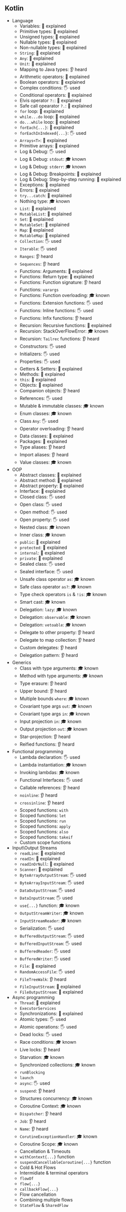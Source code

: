 ## Kotlin

- Language
  - Variables: 🙋 explained
  - Primitive types: 🙋 explained
  - Unsigned types: 🙋 explained
  - Nullable types: 🙋 explained
  - Non-nullable types: 🙋 explained
  - `String`: 🙋 explained
  - `Any`: 🙋 explained
  - `Unit`: 🙋 explained
  - Mapping to Java types: 👂 heard
  - Arithmetic operators: 🙋 explained
  - Boolean operators: 🙋 explained
  - Complex conditions: 🖐️ used
  - Conditional operators: 🙋 explained
  - Elvis operator `?:`: 🙋 explained
  - Safe call opearator `?.`: 🙋 explained
  - `for` loop: 🙋 explained
  - `while...do` loop: 🙋 explained
  - `do...while` loop: 🙋 explained
  - `forEach{...}`: 🙋 explained
  - `forEachInIndexed{...}`: 🖐️ used
  - `Arrays<T>`: 🙋 explained
  - Primitive arrays: 🙋 explained
  - Log & Debug: 🖐️ used
  - Log & Debug: `stdout`: 🎓 known
  - Log & Debug: `stderr`: 🎓 known
  - Log & Debug: Breakpoints: 🙋 explained
  - Log & Debug: Step-by-step running: 🙋 explained
  - Exceptions: 🙋 explained
  - Errors: 🙋 explained
  - `try...catch`: 🙋 explained
  - Nothing type: 🎓 known
  - `List`: 🙋 explained
  - `MutableList`: 🙋 explained
  - `Set`: 🙋 explained
  - `MutableSet`: 🙋 explained
  - `Map`: 🙋 explained
  - `MutableMap`: 🙋 explained
  - `Collection`: 🖐️ used
  - `Iterable`: 🖐️ used
  - `Ranges`: 👂 heard
  - `Sequences`: 👂 heard
  - Functions: Arguments: 🙋 explained
  - Functions: Return type: 🙋 explained
  - Functions: Function signature: 👂 heard
  - Functions: `varargs`
  - Functions: Function overloading: 🎓 known
  - Functions: Extension functions: 🖐️ used
  - Functions: Inline functions: 🖐️ used
  - Functions: Infix functions: 👂 heard
  - Recursion: Recursive functions: 🙋 explained
  - Recursion: StackOverFlowError: 🎓 known
  - Recursion: `Tailrec` functions: 👂 heard
  - Constructors: 🖐️ used
  - Initializers: 🖐️ used
  - Properties: 🖐️ used
  - Getters & Setters: 🙋 explained
  - Methods: 🙋 explained
  - `this`: 🙋 explained
  - Objects: 🙋 explained
  - Companion objects: 👂 heard
  - References: 🖐️ used
  - Mutable & immutable classes: 🎓 known
  - Enum classes: 🎓 known
  - Class `Any`: 🖐️ used
  - Operator overloading: 👂 heard
  - Data classes: 🙋 explained
  - Packages: 🙋 explained
  - Type aliases: 👂 heard
  - Import aliases: 👂 heard
  - Value classes: 🎓 known
- OOP
  - Abstract classes: 🙋 explained
  - Abstract method: 🙋 explained
  - Abstract property: 🙋 explained
  - Interface: 🙋 explained
  - Closed class: 🖐️ used
  - Open class: 🖐️ used
  - Open method: 🖐️ used
  - Open property: 🖐️ used
  - Nested class: 🎓 known
  - Inner class: 🎓 known
  - `public`: 🙋 explained
  - `protected`: 🙋 explained
  - `internal`: 🙋 explained
  - `private`: 🙋 explained
  - Sealed class: 🖐️ used
  - Sealed interface: 🖐️ used
  - Unsafe class operator `as`: 🎓 known
  - Safe class operator `as?`: 🎓 known
  - Type check operators `is` & `!is`: 🎓 known
  - Smart cast: 🎓 known
  - Delegation: `lazy`: 🎓 known
  - Delegation: `observable`: 🎓 known
  - Delegation: `vetoable`: 🎓 known
  - Delegate to other property: 👂 heard
  - Delegate to map collection: 👂 heard
  - Custom delegates: 👂 heard
  - Delegation pattern: 👂 heard
- Generics
  - Class with type arguments: 🎓 known
  - Method with type arguments: 🎓 known
  - Type erasure: 👂 heard
  - Upper bound: 👂 heard
  - Multiple bounds `where`: 🎓 known
  - Covariant type args `out`: 🎓 known
  - Covariant type args `in`: 🎓 known
  - Input projection `in`: 🎓 known
  - Output projection `out`: 🎓 known
  - Star-projection: 👂 heard
  - Reified functions: 👂 heard
- Functional programming
  - Lambda declaration: 🖐️ used
  - Lambda instantiation: 🎓 known
  - Invoking lambdas: 🎓 known
  - Functional Interfaces: 🖐️ used
  - Callable references: 👂 heard
  - `noinline`: 👂 heard
  - `crossinline`: 👂 heard
  - Scoped functions: `with`
  - Scoped functions: `let`
  - Scoped functions: `run`
  - Scoped functions: `apply`
  - Scoped functions: `also`
  - Scoped functions: `takeif`
  - Custom scope functions
- Input\Output Streams
  - `readLine`: 🙋 explained
  - `readIn`: 🙋 explained
  - `readInOrNull`: 🙋 explained
  - `Scanner`: 🙋 explained
  - `ByteArrayOutputStream`: 🖐️ used
  - `ByteArrayInputStream`: 🖐️ used
  - `DataOutputStream`: 🖐️ used
  - `DataInputStream`: 🖐️ used
  - `use{...}` function: 🎓 known
  - `OutputStreamWriter`: 🎓 known
  - `InputStreamReader`: 🎓 known
  - Serialization: 🖐️ used
  - `BufferedOutputStream`: 🖐️ used
  - `BufferedInputStream`: 🖐️ used
  - `BufferedReader`: 🖐️ used
  - `BufferedWriter`: 🖐️ used
  - `File`: 🙋 explained
  - `RandomAccessFile`: 🖐️ used
  - `FileTreeWalk`: 👂 heard
  - `FileInputStream`: 🙋 explained
  - `FileOutputStream`: 🙋 explained
- Async programming
  - `Thread`: 🙋 explained
  - `ExecutorServices`
  - Synchronizations: 🙋 explained
  - Atomic types: 🖐️ used
  - Atomic operations: 🖐️ used
  - Dead locks: 🖐️ used
  - Race conditions: 🎓 known
  - Live locks: 👂 heard
  - Starvation: 🎓 known
  - Synchronized collections: 🎓 known
  - `runBlocking`
  - `launch`
  - `async`: 🖐️ used
  - `suspend`: 👂 heard
  - Structures concurrency: 🎓 known
  - Coroutine Context: 🎓 known
  - `Dispatcher`: 👂 heard
  - `Job`: 👂 heard
  - `Name`: 👂 heard
  - `CorutineExceptionHandler`: 🎓 known
  - Coroutine Scope: 🎓 known
  - Cancellation & Timeouts
  - `withContext{...}` function
  - `suspendCancellableCoroutine{...}` function
  - Cold & Hot Flows
  - Intermidiate & terminal operators
  - `flowOf`
  - `flow{...}`
  - `callbackFlow{...}`
  - Flow cancellation
  - Combining multiple flows
  - `StateFlow` & `SharedFlow`
